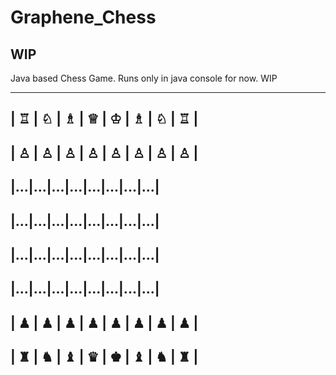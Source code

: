 # Graphene_Chess

## WIP

Java based Chess Game.
Runs only in java console for now. WIP




---------------------------------
| ♖ | ♘ | ♗ | ♕ | ♔ | ♗ | ♘ | ♖ |
---------------------------------
| ♙ | ♙ | ♙ | ♙ | ♙ | ♙ | ♙ | ♙ |
---------------------------------
|...|...|...|...|...|...|...|...|
---------------------------------
|...|...|...|...|...|...|...|...|
---------------------------------
|...|...|...|...|...|...|...|...|
---------------------------------
|...|...|...|...|...|...|...|...|
---------------------------------
| ♟ | ♟ | ♟ | ♟ | ♟ | ♟ | ♟ | ♟ |
---------------------------------
| ♜ | ♞ | ♝ | ♛ | ♚ | ♝ | ♞ | ♜ |
---------------------------------






